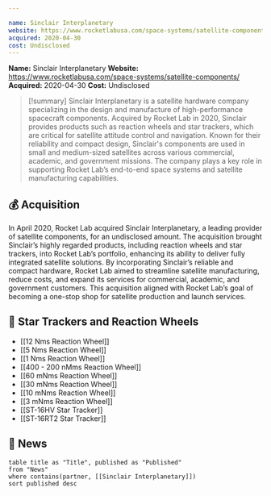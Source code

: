```yaml
---

name: Sinclair Interplanetary
website: https://www.rocketlabusa.com/space-systems/satellite-components/
acquired: 2020-04-30
cost: Undisclosed
---
```


**Name:** Sinclair Interplanetary
**Website:** https://www.rocketlabusa.com/space-systems/satellite-components/
**Acquired:** 2020-04-30
**Cost:** Undisclosed

>[!summary]
>Sinclair Interplanetary is a satellite hardware company specializing in the design and manufacture of high-performance spacecraft components. Acquired by Rocket Lab in 2020, Sinclair provides products such as reaction wheels and star trackers, which are critical for satellite attitude control and navigation. Known for their reliability and compact design, Sinclair's components are used in small and medium-sized satellites across various commercial, academic, and government missions. The company plays a key role in supporting Rocket Lab’s end-to-end space systems and satellite manufacturing capabilities.

## 💰 Acquisition

In April 2020, Rocket Lab acquired Sinclair Interplanetary, a leading provider of satellite components, for an undisclosed amount. The acquisition brought Sinclair’s highly regarded products, including reaction wheels and star trackers, into Rocket Lab’s portfolio, enhancing its ability to deliver fully integrated satellite solutions. By incorporating Sinclair’s reliable and compact hardware, Rocket Lab aimed to streamline satellite manufacturing, reduce costs, and expand its services for commercial, academic, and government customers. This acquisition aligned with Rocket Lab’s goal of becoming a one-stop shop for satellite production and launch services.

## 📡 Star Trackers and Reaction Wheels

- [[12 Nms Reaction Wheel]]
- [[5 Nms Reaction Wheel]]
- [[1 Nms Reaction Wheel]]
- [[400 - 200 nMms Reaction Wheel]]
- [[60 mNms Reaction Wheel]]
- [[30 mNms Reaction Wheel]]
- [[10 mNms Reaction Wheel]]
- [[3 mNms Reaction Wheel]]
- [[ST-16HV Star Tracker]]
- [[ST-16RT2 Star Tracker]]

## 📰 News
```dataview
table title as "Title", published as "Published"
from "News"
where contains(partner, [[Sinclair Interplanetary]])
sort published desc
```